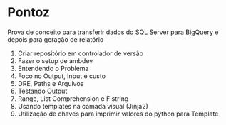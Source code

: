 # Pontoz

Prova de conceito para transferir dados do SQL Server para BigQuery e depois para geração de relatório

1. Criar repositório em controlador de versão
2. Fazer o setup de ambdev
3. Entendendo o Problema
4. Foco no Output, Input é custo
5. DRE, Paths e Arquivos
6. Testando Output
7. Range, List Comprehension e F string
8. Usando templates na camada visual (Jinja2)
9. Utilização de chaves para imprimir valores do python para Template

